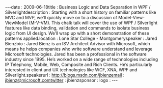 ---﻿date : 2009-06-18title : Business Logic and Data Separation in WPF / Silverlightdescription : Starting with a short history on familiar patterns like MVC and MVP, we’ll quickly move on to a discussion of Model-View-ViewModel (M-V-VM). This chalk talk will cover the use of WPF / Silverlight features like data binding, validation and commands to isolate business logic from UI design. We’ll wrap up with a short demonstration of these patterns applied.location : Lone Star College - Montgomeryspeaker : Jared Bienzbio : Jared Bienz is an ISV Architect Advisor with Microsoft, which means he helps companies who write software understand and leverage Microsoft technologies. Jared has been a professional in the software industry since 1995. He’s worked on a wide range of technologies including IP Telephony, Mobile, Web, Composite and Rich Clients. He’s particularly interested in client and UX technologies like WCF, XNA, WPF and Silverlight.speakerurl : http://blogs.msdn.com/jbienzemail : jbienz@microsoft.comtwitter : jbienzsponsor : logo : ---